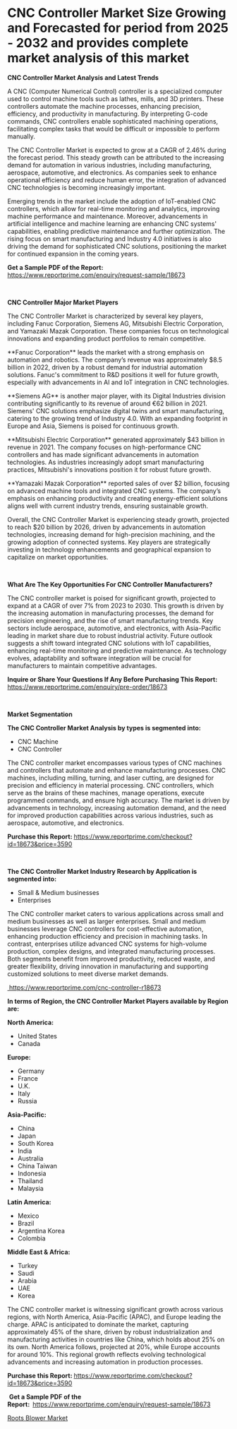 <p><h1>CNC Controller Market Size Growing and Forecasted for period from 2025 - 2032 and provides complete market analysis of this market</h1></p><p><strong>CNC Controller Market Analysis and Latest Trends</strong></p>
<p><p>A CNC (Computer Numerical Control) controller is a specialized computer used to control machine tools such as lathes, mills, and 3D printers. These controllers automate the machine processes, enhancing precision, efficiency, and productivity in manufacturing. By interpreting G-code commands, CNC controllers enable sophisticated machining operations, facilitating complex tasks that would be difficult or impossible to perform manually.</p><p>The CNC Controller Market is expected to grow at a CAGR of 2.46% during the forecast period. This steady growth can be attributed to the increasing demand for automation in various industries, including manufacturing, aerospace, automotive, and electronics. As companies seek to enhance operational efficiency and reduce human error, the integration of advanced CNC technologies is becoming increasingly important.</p><p>Emerging trends in the market include the adoption of IoT-enabled CNC controllers, which allow for real-time monitoring and analytics, improving machine performance and maintenance. Moreover, advancements in artificial intelligence and machine learning are enhancing CNC systems' capabilities, enabling predictive maintenance and further optimization. The rising focus on smart manufacturing and Industry 4.0 initiatives is also driving the demand for sophisticated CNC solutions, positioning the market for continued expansion in the coming years.</p></p>
<p><strong>Get a Sample PDF of the Report:&nbsp;</strong> <a href="https://www.reportprime.com/enquiry/request-sample/18673?utm_campaign=2290&utm_medium=2&utm_source=Github&utm_content=ia&utm_term=19032025&utm_id=cnc-controller">https://www.reportprime.com/enquiry/request-sample/18673</a></p>
<p>&nbsp;</p>
<p><strong>CNC Controller Major Market Players</strong></p>
<p><p>The CNC Controller Market is characterized by several key players, including Fanuc Corporation, Siemens AG, Mitsubishi Electric Corporation, and Yamazaki Mazak Corporation. These companies focus on technological innovations and expanding product portfolios to remain competitive.</p><p>**Fanuc Corporation** leads the market with a strong emphasis on automation and robotics. The company’s revenue was approximately $8.5 billion in 2022, driven by a robust demand for industrial automation solutions. Fanuc's commitment to R&D positions it well for future growth, especially with advancements in AI and IoT integration in CNC technologies.</p><p>**Siemens AG** is another major player, with its Digital Industries division contributing significantly to its revenue of around €62 billion in 2021. Siemens' CNC solutions emphasize digital twins and smart manufacturing, catering to the growing trend of Industry 4.0. With an expanding footprint in Europe and Asia, Siemens is poised for continuous growth.</p><p>**Mitsubishi Electric Corporation** generated approximately $43 billion in revenue in 2021. The company focuses on high-performance CNC controllers and has made significant advancements in automation technologies. As industries increasingly adopt smart manufacturing practices, Mitsubishi's innovations position it for robust future growth.</p><p>**Yamazaki Mazak Corporation** reported sales of over $2 billion, focusing on advanced machine tools and integrated CNC systems. The company’s emphasis on enhancing productivity and creating energy-efficient solutions aligns well with current industry trends, ensuring sustainable growth.</p><p>Overall, the CNC Controller Market is experiencing steady growth, projected to reach $20 billion by 2026, driven by advancements in automation technologies, increasing demand for high-precision machining, and the growing adoption of connected systems. Key players are strategically investing in technology enhancements and geographical expansion to capitalize on market opportunities.</p></p>
<p>&nbsp;</p>
<p><strong>What Are The Key Opportunities For CNC Controller Manufacturers?</strong></p>
<p><p>The CNC controller market is poised for significant growth, projected to expand at a CAGR of over 7% from 2023 to 2030. This growth is driven by the increasing automation in manufacturing processes, the demand for precision engineering, and the rise of smart manufacturing trends. Key sectors include aerospace, automotive, and electronics, with Asia-Pacific leading in market share due to robust industrial activity. Future outlook suggests a shift toward integrated CNC solutions with IoT capabilities, enhancing real-time monitoring and predictive maintenance. As technology evolves, adaptability and software integration will be crucial for manufacturers to maintain competitive advantages.</p></p>
<p><strong>Inquire or Share Your Questions If Any Before Purchasing This Report:</strong> <a href="https://www.reportprime.com/enquiry/pre-order/18673?utm_campaign=2290&utm_medium=2&utm_source=Github&utm_content=ia&utm_term=19032025&utm_id=cnc-controller">https://www.reportprime.com/enquiry/pre-order/18673</a></p>
<p>&nbsp;</p>
<p><strong>Market Segmentation</strong></p>
<p><strong>The CNC Controller Market Analysis by types is segmented into:</strong></p>
<p><ul><li>CNC Machine</li><li>CNC Controller</li></ul></p>
<p><p>The CNC controller market encompasses various types of CNC machines and controllers that automate and enhance manufacturing processes. CNC machines, including milling, turning, and laser cutting, are designed for precision and efficiency in material processing. CNC controllers, which serve as the brains of these machines, manage operations, execute programmed commands, and ensure high accuracy. The market is driven by advancements in technology, increasing automation demand, and the need for improved production capabilities across various industries, such as aerospace, automotive, and electronics.</p></p>
<p><strong>Purchase this Report:&nbsp;</strong><a href="https://www.reportprime.com/checkout?id=18673&price=3590&utm_campaign=2290&utm_medium=2&utm_source=Github&utm_content=ia&utm_term=19032025&utm_id=cnc-controller">https://www.reportprime.com/checkout?id=18673&price=3590</a></p>
<p>&nbsp;</p>
<p><strong>The CNC Controller Market Industry Research by Application is segmented into:</strong></p>
<p><ul><li>Small & Medium businesses</li><li>Enterprises</li></ul></p>
<p><p>The CNC controller market caters to various applications across small and medium businesses as well as larger enterprises. Small and medium businesses leverage CNC controllers for cost-effective automation, enhancing production efficiency and precision in machining tasks. In contrast, enterprises utilize advanced CNC systems for high-volume production, complex designs, and integrated manufacturing processes. Both segments benefit from improved productivity, reduced waste, and greater flexibility, driving innovation in manufacturing and supporting customized solutions to meet diverse market demands.</p></p>
<p><a href="https://www.reportprime.com/cnc-controller-r18673?utm_campaign=2290&utm_medium=2&utm_source=Github&utm_content=ia&utm_term=19032025&utm_id=cnc-controller">&nbsp;https://www.reportprime.com/cnc-controller-r18673</a></p>
<p><strong>In terms of Region, the CNC Controller Market Players available by Region are:</strong></p>
<p>
    <p> <strong> North America: </strong>
        <ul>
            <li>United States</li>
            <li>Canada</li>
        </ul>
        </p> 
    <p> <strong> Europe: </strong>
        <ul>
            <li>Germany</li>
            <li>France</li>
            <li>U.K.</li>
            <li>Italy</li>
            <li>Russia</li>
        </ul>
        </p> 
    <p> <strong> Asia-Pacific: </strong>
        <ul>
            <li>China</li>
            <li>Japan</li>
            <li>South Korea</li>
            <li>India</li>
            <li>Australia</li>
            <li>China Taiwan</li>
            <li>Indonesia</li>
            <li>Thailand</li>
            <li>Malaysia</li>
        </ul>
        </p> 
    <p> <strong> Latin America: </strong>
        <ul>
            <li>Mexico</li>
            <li>Brazil</li>
            <li>Argentina Korea</li>
            <li>Colombia</li>
        </ul>
        </p> 
    <p> <strong> Middle East & Africa: </strong>
        <ul>
            <li>Turkey</li>
            <li>Saudi</li>
            <li>Arabia</li>
            <li>UAE</li>
            <li>Korea</li>
        </ul>
    </p>
    </p>
<p><p>The CNC controller market is witnessing significant growth across various regions, with North America, Asia-Pacific (APAC), and Europe leading the charge. APAC is anticipated to dominate the market, capturing approximately 45% of the share, driven by robust industrialization and manufacturing activities in countries like China, which holds about 25% on its own. North America follows, projected at 20%, while Europe accounts for around 10%. This regional growth reflects evolving technological advancements and increasing automation in production processes.</p></p>
<p><strong>Purchase this Report: </strong><a href="https://www.reportprime.com/checkout?id=18673&price=3590&utm_campaign=2290&utm_medium=2&utm_source=Github&utm_content=ia&utm_term=19032025&utm_id=cnc-controller">https://www.reportprime.com/checkout?id=18673&price=3590</a></p>
<p>&nbsp;<strong>Get a Sample PDF of the Report:&nbsp;&nbsp;</strong><a href="https://www.reportprime.com/enquiry/request-sample/18673?utm_campaign=2290&utm_medium=2&utm_source=Github&utm_content=ia&utm_term=19032025&utm_id=cnc-controller">https://www.reportprime.com/enquiry/request-sample/18673</a></p>
<p><strong></strong></p>
<p><p><a href="https://github.com/bhuraoutenc8/Market-Research-Report-List-1/blob/main/roots-blower-market.md?utm_campaign=2290&utm_medium=2&utm_source=Github&utm_content=ia&utm_term=19032025&utm_id=cnc-controller">Roots Blower Market</a></p></p>
